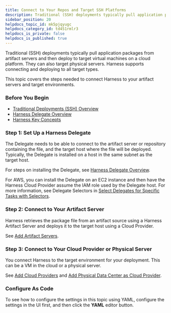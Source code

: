 ```yaml
---
title: Connect to Your Repos and Target SSH Platforms
description: Traditional (SSH) deployments typically pull application packages from artifact servers and then deploy to target virtual machines on a cloud platform. They can also target physical servers. Harness…
sidebar_position: 20
helpdocs_topic_id: mk5pjqyugc
helpdocs_category_id: td451rmlr3
helpdocs_is_private: false
helpdocs_is_published: true
---
```


Traditional (SSH) deployments typically pull application packages from artifact servers and then deploy to target virtual machines on a cloud platform. They can also target physical servers. Harness supports connecting and deploying to all target types.

This topic covers the steps needed to connect Harness to your artifact servers and target environments.

### Before You Begin

* [Traditional Deployments (SSH) Overview](../concepts-cd/deployment-types/traditional-deployments-ssh-overview.md)
* [Harness Delegate Overview](../../firstgen-platform/account/manage-delegates/delegate-installation.md)
* [Harness Key Concepts](../../starthere-firstgen/harness-key-concepts.md)

### Step 1: Set Up a Harness Delegate

The Delegate needs to be able to connect to the artifact server or repository containing the file, and the target host where the file will be deployed. Typically, the Delegate is installed on a host in the same subnet as the target host.

For steps on installing the Delegate, see [Harness Delegate Overview](../../firstgen-platform/account/manage-delegates/delegate-installation.md).

For AWS, you can install the Delegate on an EC2 instance and then have the Harness Cloud Provider assume the IAM role used by the Delegate host. For more information, see Delegate Selectors in [Select Delegates for Specific Tasks with Selectors](../../firstgen-platform/account/manage-delegates/select-delegates-for-specific-tasks-with-selectors.md).

### Step 2: Connect to Your Artifact Server

Harness retrieves the package file from an artifact source using a Harness Artifact Server and deploys it to the target host using a Cloud Provider. 

See [Add Artifact Servers](../../firstgen-platform/account/manage-connectors/configuring-artifact-server.md).

### Step 3: Connect to Your Cloud Provider or Physical Server

You connect Harness to the target environment for your deployment. This can be a VM in the cloud or a physical server.

See [Add Cloud Providers](../../firstgen-platform/account/manage-connectors/cloud-providers.md) and [Add Physical Data Center as Cloud Provider](../../firstgen-platform/account/manage-connectors/add-physical-data-center-cloud-provider.md).

### Configure As Code

To see how to configure the settings in this topic using YAML, configure the settings in the UI first, and then click the **YAML** editor button.

